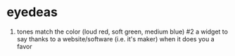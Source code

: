 # eyedeas
1. tones match the color (loud red, soft green, medium blue)
#2 a widget to say thanks to a website/software (i.e. it's maker) when it does you a favor
